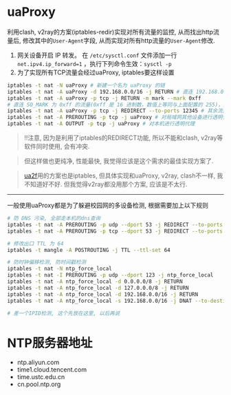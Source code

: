 # uaProxy

利用clash, v2ray的方案(iptables-redir)实现对所有流量的监控,
从而找出http流量后, 修改其中的`User-Agent`字段, 从而实现对所有http流量的`User-Agent`修改.


1. 网关设备开启 IP 转发。
在 `/etc/sysctl.conf` 文件添加一行 `net.ipv4.ip_forward=1` ，执行下列命令生效：`sysctl -p`
2. 为了实现所有TCP流量会经过uaProxy, iptables要这样设置
```sh
iptables -t nat -N uaProxy # 新建一个名为 uaProxy 的链
iptables -t nat -A uaProxy -d 192.168.0.0/16 -j RETURN # 直连 192.168.0.0/16
iptables -t nat -A uaProxy -p tcp -j RETURN -m mark --mark 0xff
# 直连 SO_MARK 为 0xff 的流量(0xff 是 16 进制数，数值上等同与上面配置的 255)，此规则目的是避免代理本机(网关)流量出现回环问题
iptables -t nat -A uaProxy -p tcp -j REDIRECT --to-ports 12345 # 其余流量转发到 12345 端口（即 uaProxy开启的redir-port）
iptables -t nat -A PREROUTING -p tcp -j uaProxy # 对局域网其他设备进行透明代理
iptables -t nat -A OUTPUT -p tcp -j uaProxy # 对本机进行透明代理
```

> ‼️注意, 因为是利用了iptables的REDIRECT功能, 所以不能和clash, v2ray等软件同时使用, 会有冲突.

> 但这样做也更纯净, 性能最快, 我觉得应该是这个需求的最佳实现方案了.

> [ua2f](https://github.com/Zxilly/UA2F?tab=readme-ov-file)用的方案也是iptables, 但具体实现和uaProxy, v2ray, clash不一样, 我不知道好不好. 但我觉得v2ray都没用那个方案, 应该是不太行.


-----------------


一般使用uaProxy都是为了躲避校园网的多设备检测, 根据需要加上以下规则
```sh
# 防 DNS 污染, 全部走本机的dns查询
iptables -t nat -A PREROUTING -p udp --dport 53 -j REDIRECT --to-ports 53
iptables -t nat -A PREROUTING -p tcp --dport 53 -j REDIRECT --to-ports 53

# 修改出口 TTL 为 64
iptables -t mangle -A POSTROUTING -j TTL --ttl-set 64

# 防时钟偏移检测, 防时间戳检测
iptables -t nat -N ntp_force_local
iptables -t nat -I PREROUTING -p udp --dport 123 -j ntp_force_local
iptables -t nat -A ntp_force_local -d 0.0.0.0/8 -j RETURN
iptables -t nat -A ntp_force_local -d 127.0.0.0/8 -j RETURN
iptables -t nat -A ntp_force_local -d 192.168.0.0/16 -j RETURN
iptables -t nat -A ntp_force_local -s 192.168.0.0/16 -j DNAT --to-destination 192.168.1.1 # 根据你路由器的地址修改

# 差一个IPID检测, 这个先放在这里, 以后再说
```

# NTP服务器地址
- ntp.aliyun.com
- time1.cloud.tencent.com
- time.ustc.edu.cn
- cn.pool.ntp.org
